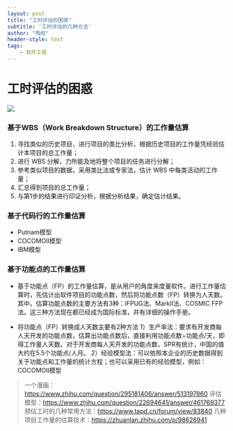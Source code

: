 ```yaml
---
layout: post
title: "工时评估的困惑"
subtitle: '工时评估的几种方法'
author: "陶叔"
header-style: text
tags:
    - 软件工程
---
```


# 工时评估的困惑
![](https://tjj006-1302037511.cos.ap-shanghai.myqcloud.com/2020/10/11/16023999460531.jpg)

### 基于WBS（Work Breakdown Structure）的工作量估算
1. 寻找类似的历史项目，进行项目的类比分析，根据历史项目的工作量凭经验估计本项目的总工作量；
2. 进行 WBS 分解，力所能及地将整个项目的任务进行分解；
3. 参考类似项目的数据，采用类比法或专家法，估计 WBS 中每类活动的工作量；
4. 汇总得到项目的总工作量；
5. 与第1步的结果进行印证分析，根据分析结果，确定估计结果。

### 基于代码行的工作量估算
- Putnam模型
- COCOMOⅡ模型
- IBM模型

### 基于功能点的工作量估算
- 基于功能点（FP）的工作量估算，是从用户的角度来度量软件。进行工作量估算时，先估计出软件项目的功能点数，然后将功能点数（FP）转换为人天数。其中，估算功能点数的主要方法有3种：IFPUG法、MarkⅡ法、COSMIC FFP法。这三种方法现在都已经成为国际标准，并有详细的操作手册。

- 将功能点（FP）转换成人天数主要有2种方法
1）生产率法：要求有开发商每人天开发的功能点数，估算出功能点数后，直接利用功能点数÷功能点/天，即得工作量人天数。对于开发商每人天开发的功能点数，SPR有统计，中国的值大约在5.5个功能点/人月。
 2）经验模型法：可以依照本企业的历史数据得到关于功能点和工作量的统计方程；也可以采用已有的经验模型，例如：COCOMOⅡ模型

> 一个漫画：https://www.zhihu.com/question/295181406/answer/513197860
> 评估模型：https://www.zhihu.com/question/22694641/answer/461769377
> 预估工时的几种常用方法：https://www.tapd.cn/forum/view/83840
> 几种项目工作量的估算技术：https://zhuanlan.zhihu.com/p/98626941
